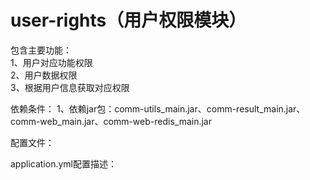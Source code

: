 # user-rights（用户权限模块）  
包含主要功能：   
1、用户对应功能权限   
2、用户数据权限  
3、根据用户信息获取对应权限      


依赖条件：
1、依赖jar包：comm-utils_main.jar、comm-result_main.jar、comm-web_main.jar、comm-web-redis_main.jar   


配置文件：    

application.yml配置描述：  
